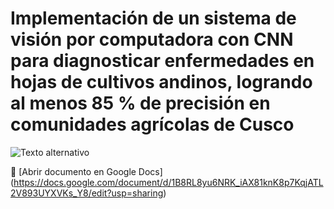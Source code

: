 # Implementación de un sistema de visión por computadora con CNN para diagnosticar enfermedades en hojas de cultivos andinos, logrando al menos 85 % de precisión en comunidades agrícolas de Cusco
![Texto alternativo](https://img.freepik.com/premium-photo/robot-hand-holding-small-plants-with-environment-icon_296091-7706.jpg)

📄 [Abrir documento en Google Docs] (https://docs.google.com/document/d/1B8RL8yu6NRK_iAX81knK8p7KqjATL2V893UYXVKs_Y8/edit?usp=sharing)

